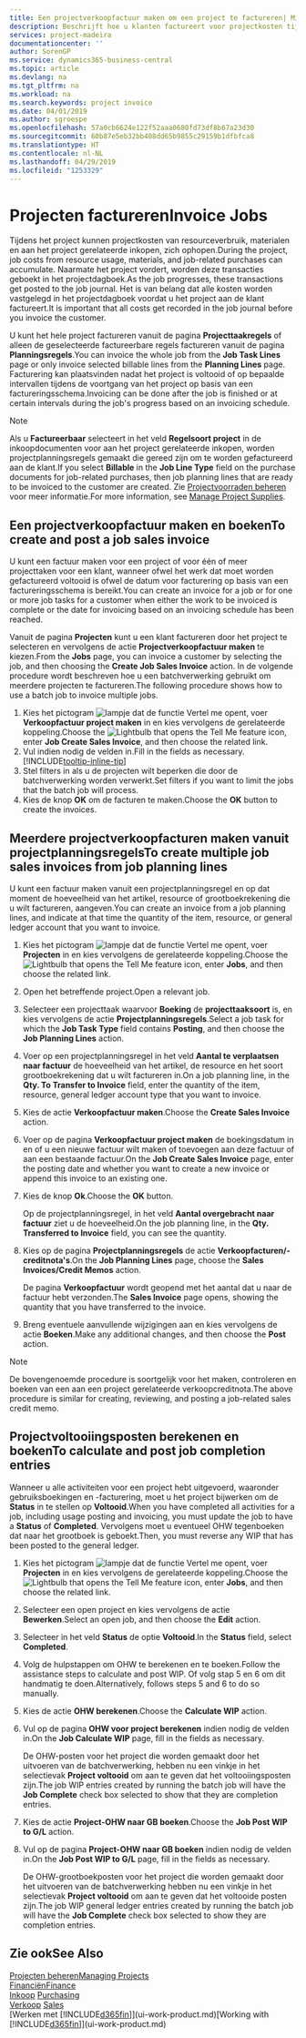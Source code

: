 ```yaml
---
title: Een projectverkoopfactuur maken om een project te factureren| Microsoft Docs
description: Beschrijft hoe u klanten factureert voor projectkosten tijdens de voortgang van een project.
services: project-madeira
documentationcenter: ''
author: SorenGP
ms.service: dynamics365-business-central
ms.topic: article
ms.devlang: na
ms.tgt_pltfrm: na
ms.workload: na
ms.search.keywords: project invoice
ms.date: 04/01/2019
ms.author: sgroespe
ms.openlocfilehash: 57a0cb6624e122f52aaa0680fd73df8b67a23d30
ms.sourcegitcommit: 60b87e5eb32bb408dd65b9855c29159b1dfbfca8
ms.translationtype: HT
ms.contentlocale: nl-NL
ms.lasthandoff: 04/29/2019
ms.locfileid: "1253329"
---
```

# <a name="invoice-jobs"></a><span data-ttu-id="fe8c8-103">Projecten factureren</span><span class="sxs-lookup"><span data-stu-id="fe8c8-103">Invoice Jobs</span></span>
<span data-ttu-id="fe8c8-104">Tijdens het project kunnen projectkosten van resourceverbruik, materialen en aan het project gerelateerde inkopen, zich ophopen.</span><span class="sxs-lookup"><span data-stu-id="fe8c8-104">During the project, job costs from resource usage, materials, and job-related purchases can accumulate.</span></span> <span data-ttu-id="fe8c8-105">Naarmate het project vordert, worden deze transacties geboekt in het projectdagboek.</span><span class="sxs-lookup"><span data-stu-id="fe8c8-105">As the job progresses, these transactions get posted to the job journal.</span></span> <span data-ttu-id="fe8c8-106">Het is van belang dat alle kosten worden vastgelegd in het projectdagboek voordat u het project aan de klant factureert.</span><span class="sxs-lookup"><span data-stu-id="fe8c8-106">It is important that all costs get recorded in the job journal before you invoice the customer.</span></span>

<span data-ttu-id="fe8c8-107">U kunt het hele project factureren vanuit de pagina **Projecttaakregels** of alleen de geselecteerde factureerbare regels factureren vanuit de pagina **Planningsregels**.</span><span class="sxs-lookup"><span data-stu-id="fe8c8-107">You can invoice the whole job from the **Job Task Lines** page or only invoice selected billable lines from the **Planning Lines** page.</span></span> <span data-ttu-id="fe8c8-108">Facturering kan plaatsvinden nadat het project is voltooid of op bepaalde intervallen tijdens de voortgang van het project op basis van een factureringsschema.</span><span class="sxs-lookup"><span data-stu-id="fe8c8-108">Invoicing can be done after the job is finished or at certain intervals during the job's progress based on an invoicing schedule.</span></span>

> [!NOTE]  
>   <span data-ttu-id="fe8c8-109">Als u **Factureerbaar** selecteert in het veld **Regelsoort project** in de inkoopdocumenten voor aan het project gerelateerde inkopen, worden projectplanningsregels gemaakt die gereed zijn om te worden gefactureerd aan de klant.</span><span class="sxs-lookup"><span data-stu-id="fe8c8-109">If you select **Billable** in the **Job Line Type** field on the purchase documents for job-related purchases, then job planning lines that are ready to be invoiced to the customer are created.</span></span> <span data-ttu-id="fe8c8-110">Zie [Projectvoorraden beheren](projects-how-manage-project-supplies.md) voor meer informatie.</span><span class="sxs-lookup"><span data-stu-id="fe8c8-110">For more information, see [Manage Project Supplies](projects-how-manage-project-supplies.md).</span></span>

## <a name="to-create-and-post-a-job-sales-invoice"></a><span data-ttu-id="fe8c8-111">Een projectverkoopfactuur maken en boeken</span><span class="sxs-lookup"><span data-stu-id="fe8c8-111">To create and post a job sales invoice</span></span>
<span data-ttu-id="fe8c8-112">U kunt een factuur maken voor een project of voor één of meer projecttaken voor een klant, wanneer ofwel het werk dat moet worden gefactureerd voltooid is ofwel de datum voor facturering op basis van een factureringsschema is bereikt.</span><span class="sxs-lookup"><span data-stu-id="fe8c8-112">You can create an invoice for a job or for one or more job tasks for a customer when either the work to be invoiced is complete or the date for invoicing based on an invoicing schedule has been reached.</span></span>

<span data-ttu-id="fe8c8-113">Vanuit de pagina **Projecten** kunt u een klant factureren door het project te selecteren en vervolgens de actie **Projectverkoopfactuur maken** te kiezen.</span><span class="sxs-lookup"><span data-stu-id="fe8c8-113">From the **Jobs** page, you can invoice a customer by selecting the job, and then choosing the **Create Job Sales Invoice** action.</span></span> <span data-ttu-id="fe8c8-114">In de volgende procedure wordt beschreven hoe u een batchverwerking gebruikt om meerdere projecten te factureren.</span><span class="sxs-lookup"><span data-stu-id="fe8c8-114">The following procedure shows how to use a batch job to invoice multiple jobs.</span></span>  

1. <span data-ttu-id="fe8c8-115">Kies het pictogram ![lampje dat de functie Vertel me opent](media/ui-search/search_small.png "Vertel me wat u wilt doen"), voer **Verkoopfactuur project maken** in en kies vervolgens de gerelateerde koppeling.</span><span class="sxs-lookup"><span data-stu-id="fe8c8-115">Choose the ![Lightbulb that opens the Tell Me feature](media/ui-search/search_small.png "Tell me what you want to do") icon, enter **Job Create Sales Invoice**, and then choose the related link.</span></span>  
2. <span data-ttu-id="fe8c8-116">Vul indien nodig de velden in.</span><span class="sxs-lookup"><span data-stu-id="fe8c8-116">Fill in the fields as necessary.</span></span> [!INCLUDE[tooltip-inline-tip](includes/tooltip-inline-tip_md.md)]
3. <span data-ttu-id="fe8c8-117">Stel filters in als u de projecten wilt beperken die door de batchverwerking worden verwerkt.</span><span class="sxs-lookup"><span data-stu-id="fe8c8-117">Set filters if you want to limit the jobs that the batch job will process.</span></span>
4. <span data-ttu-id="fe8c8-118">Kies de knop **OK** om de facturen te maken.</span><span class="sxs-lookup"><span data-stu-id="fe8c8-118">Choose the **OK** button to create the invoices.</span></span>  

## <a name="to-create-multiple-job-sales-invoices-from-job-planning-lines"></a><span data-ttu-id="fe8c8-119">Meerdere projectverkoopfacturen maken vanuit projectplanningsregels</span><span class="sxs-lookup"><span data-stu-id="fe8c8-119">To create multiple job sales invoices from job planning lines</span></span>
<span data-ttu-id="fe8c8-120">U kunt een factuur maken vanuit een projectplanningsregel en op dat moment de hoeveelheid van het artikel, resource of grootboekrekening die u wilt factureren, aangeven.</span><span class="sxs-lookup"><span data-stu-id="fe8c8-120">You can create an invoice from a job planning lines, and indicate at that time the quantity of the item, resource, or general ledger account that you want to invoice.</span></span>

1. <span data-ttu-id="fe8c8-121">Kies het pictogram ![lampje dat de functie Vertel me opent](media/ui-search/search_small.png "Vertel me wat u wilt doen"), voer **Projecten** in en kies vervolgens de gerelateerde koppeling.</span><span class="sxs-lookup"><span data-stu-id="fe8c8-121">Choose the ![Lightbulb that opens the Tell Me feature](media/ui-search/search_small.png "Tell me what you want to do") icon, enter **Jobs**, and then choose the related link.</span></span>
2. <span data-ttu-id="fe8c8-122">Open het betreffende project.</span><span class="sxs-lookup"><span data-stu-id="fe8c8-122">Open a relevant job.</span></span>
3. <span data-ttu-id="fe8c8-123">Selecteer een projecttaak waarvoor **Boeking** de **projecttaaksoort** is, en kies vervolgens de actie **Projectplanningsregels**.</span><span class="sxs-lookup"><span data-stu-id="fe8c8-123">Select a job task for which the **Job Task Type** field contains **Posting**, and then choose the **Job Planning Lines** action.</span></span>  
4. <span data-ttu-id="fe8c8-124">Voer op een projectplanningsregel in het veld **Aantal te verplaatsen naar factuur** de hoeveelheid van het artikel, de resource en het soort grootboekrekening dat u wilt factureren in.</span><span class="sxs-lookup"><span data-stu-id="fe8c8-124">On a job planning line, in the **Qty. To Transfer to Invoice** field, enter the quantity of the item, resource, general ledger account type that you want to invoice.</span></span>  
5. <span data-ttu-id="fe8c8-125">Kies de actie **Verkoopfactuur maken**.</span><span class="sxs-lookup"><span data-stu-id="fe8c8-125">Choose the **Create Sales Invoice** action.</span></span>
6. <span data-ttu-id="fe8c8-126">Voer op de pagina **Verkoopfactuur project maken** de boekingsdatum in en of u een nieuwe factuur wilt maken of toevoegen aan deze factuur of aan een bestaande factuur.</span><span class="sxs-lookup"><span data-stu-id="fe8c8-126">On the **Job Create Sales Invoice** page, enter the posting date and whether you want to create a new invoice or append this invoice to an existing one.</span></span>
7. <span data-ttu-id="fe8c8-127">Kies de knop **Ok**.</span><span class="sxs-lookup"><span data-stu-id="fe8c8-127">Choose the **OK** button.</span></span>  

    <span data-ttu-id="fe8c8-128">Op de projectplanningsregel, in het veld **Aantal overgebracht naar factuur** ziet u de hoeveelheid.</span><span class="sxs-lookup"><span data-stu-id="fe8c8-128">On the job planning line, in the **Qty. Transferred to Invoice** field, you can see the quantity.</span></span>
8. <span data-ttu-id="fe8c8-129">Kies op de pagina **Projectplanningsregels** de actie **Verkoopfacturen/-creditnota's**.</span><span class="sxs-lookup"><span data-stu-id="fe8c8-129">On the **Job Planning Lines** page, choose the **Sales Invoices/Credit Memos** action.</span></span>

    <span data-ttu-id="fe8c8-130">De pagina **Verkoopfactuur** wordt geopend met het aantal dat u naar de factuur hebt verzonden.</span><span class="sxs-lookup"><span data-stu-id="fe8c8-130">The **Sales Invoice** page opens, showing the quantity that you have transferred to the invoice.</span></span>  
9. <span data-ttu-id="fe8c8-131">Breng eventuele aanvullende wijzigingen aan en kies vervolgens de actie **Boeken**.</span><span class="sxs-lookup"><span data-stu-id="fe8c8-131">Make any additional changes, and then choose the **Post** action.</span></span>

> [!NOTE]  
>   <span data-ttu-id="fe8c8-132">De bovengenoemde procedure is soortgelijk voor het maken, controleren en boeken van een aan een project gerelateerde verkoopcreditnota.</span><span class="sxs-lookup"><span data-stu-id="fe8c8-132">The above procedure is similar for creating, reviewing, and posting a job-related sales credit memo.</span></span>

## <a name="to-calculate-and-post-job-completion-entries"></a><span data-ttu-id="fe8c8-133">Projectvoltooiingsposten berekenen en boeken</span><span class="sxs-lookup"><span data-stu-id="fe8c8-133">To calculate and post job completion entries</span></span>
<span data-ttu-id="fe8c8-134">Wanneer u alle activiteiten voor een project hebt uitgevoerd, waaronder gebruiksboekingen en -facturering, moet u het project bijwerken om de **Status** in te stellen op **Voltooid**.</span><span class="sxs-lookup"><span data-stu-id="fe8c8-134">When you have completed all activities for a job, including usage posting and invoicing, you must update the job to have a **Status** of **Completed**.</span></span> <span data-ttu-id="fe8c8-135">Vervolgens moet u eventueel OHW tegenboeken dat naar het grootboek is geboekt.</span><span class="sxs-lookup"><span data-stu-id="fe8c8-135">Then, you must reverse any WIP that has been posted to the general ledger.</span></span>

1. <span data-ttu-id="fe8c8-136">Kies het pictogram ![lampje dat de functie Vertel me opent](media/ui-search/search_small.png "Vertel me wat u wilt doen"), voer **Projecten** in en kies vervolgens de gerelateerde koppeling.</span><span class="sxs-lookup"><span data-stu-id="fe8c8-136">Choose the ![Lightbulb that opens the Tell Me feature](media/ui-search/search_small.png "Tell me what you want to do") icon, enter **Jobs**, and then choose the related link.</span></span>  
2. <span data-ttu-id="fe8c8-137">Selecteer een open project en kies vervolgens de actie **Bewerken**.</span><span class="sxs-lookup"><span data-stu-id="fe8c8-137">Select an open job, and then choose the **Edit** action.</span></span>
3. <span data-ttu-id="fe8c8-138">Selecteer in het veld **Status** de optie **Voltooid**.</span><span class="sxs-lookup"><span data-stu-id="fe8c8-138">In the **Status** field, select **Completed**.</span></span>
4. <span data-ttu-id="fe8c8-139">Volg de hulpstappen om OHW te berekenen en te boeken.</span><span class="sxs-lookup"><span data-stu-id="fe8c8-139">Follow the assistance steps to calculate and post WIP.</span></span> <span data-ttu-id="fe8c8-140">Of volg stap 5 en 6 om dit handmatig te doen.</span><span class="sxs-lookup"><span data-stu-id="fe8c8-140">Alternatively, follows steps 5 and 6 to do so manually.</span></span>  
5. <span data-ttu-id="fe8c8-141">Kies de actie **OHW berekenen**.</span><span class="sxs-lookup"><span data-stu-id="fe8c8-141">Choose the **Calculate WIP** action.</span></span>
6. <span data-ttu-id="fe8c8-142">Vul op de pagina **OHW voor project berekenen** indien nodig de velden in.</span><span class="sxs-lookup"><span data-stu-id="fe8c8-142">On the **Job Calculate WIP** page, fill in the fields as necessary.</span></span>  

     <span data-ttu-id="fe8c8-143">De OHW-posten voor het project die worden gemaakt door het uitvoeren van de batchverwerking, hebben nu een vinkje in het selectievak **Project voltooid** om aan te geven dat het voltooiingsposten zijn.</span><span class="sxs-lookup"><span data-stu-id="fe8c8-143">The job WIP entries created by running the batch job will have the **Job Complete** check box selected to show that they are completion entries.</span></span>  
7. <span data-ttu-id="fe8c8-144">Kies de actie **Project-OHW naar GB boeken**.</span><span class="sxs-lookup"><span data-stu-id="fe8c8-144">Choose the **Job Post WIP to G/L** action.</span></span>
8. <span data-ttu-id="fe8c8-145">Vul op de pagina **Project-OHW naar GB boeken** indien nodig de velden in.</span><span class="sxs-lookup"><span data-stu-id="fe8c8-145">On the **Job Post WIP to G/L** page, fill in the fields as necessary.</span></span>  

     <span data-ttu-id="fe8c8-146">De OHW-grootboekposten voor het project die worden gemaakt door het uitvoeren van de batchverwerking hebben nu een vinkje in het selectievak **Project voltooid** om aan te geven dat het voltooide posten zijn.</span><span class="sxs-lookup"><span data-stu-id="fe8c8-146">The job WIP general ledger entries created by running the batch job will have the **Job Complete** check box selected to show they are completion entries.</span></span>

## <a name="see-also"></a><span data-ttu-id="fe8c8-147">Zie ook</span><span class="sxs-lookup"><span data-stu-id="fe8c8-147">See Also</span></span>
[<span data-ttu-id="fe8c8-148">Projecten beheren</span><span class="sxs-lookup"><span data-stu-id="fe8c8-148">Managing Projects</span></span>](projects-manage-projects.md)  
[<span data-ttu-id="fe8c8-149">Financiën</span><span class="sxs-lookup"><span data-stu-id="fe8c8-149">Finance</span></span>](finance.md)  
<span data-ttu-id="fe8c8-150">[Inkoop](purchasing-manage-purchasing.md)       </span><span class="sxs-lookup"><span data-stu-id="fe8c8-150">[Purchasing](purchasing-manage-purchasing.md)       </span></span>  
<span data-ttu-id="fe8c8-151">[Verkoop](sales-manage-sales.md)    </span><span class="sxs-lookup"><span data-stu-id="fe8c8-151">[Sales](sales-manage-sales.md)    </span></span>  
<span data-ttu-id="fe8c8-152">[Werken met [!INCLUDE[d365fin](includes/d365fin_md.md)]](ui-work-product.md)</span><span class="sxs-lookup"><span data-stu-id="fe8c8-152">[Working with [!INCLUDE[d365fin](includes/d365fin_md.md)]](ui-work-product.md)</span></span>  
